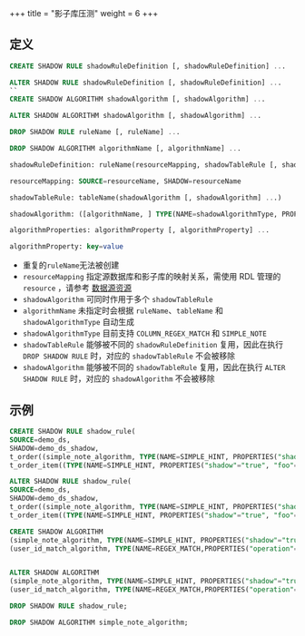 +++
title = "影子库压测"
weight = 6
+++

## 定义

```sql
CREATE SHADOW RULE shadowRuleDefinition [, shadowRuleDefinition] ... 

ALTER SHADOW RULE shadowRuleDefinition [, shadowRuleDefinition] ... 
``
CREATE SHADOW ALGORITHM shadowAlgorithm [, shadowAlgorithm] ...

ALTER SHADOW ALGORITHM shadowAlgorithm [, shadowAlgorithm] ...

DROP SHADOW RULE ruleName [, ruleName] ...

DROP SHADOW ALGORITHM algorithmName [, algorithmName] ...

shadowRuleDefinition: ruleName(resourceMapping, shadowTableRule [, shadowTableRule] ...)

resourceMapping: SOURCE=resourceName, SHADOW=resourceName

shadowTableRule: tableName(shadowAlgorithm [, shadowAlgorithm] ...)

shadowAlgorithm: ([algorithmName, ] TYPE(NAME=shadowAlgorithmType, PROPERTIES([algorithmProperties] ...)))

algorithmProperties: algorithmProperty [, algorithmProperty] ... 

algorithmProperty: key=value
```

- 重复的`ruleName`无法被创建
- `resourceMapping` 指定源数据库和影子库的映射关系，需使用 RDL 管理的 `resource` ，请参考 [数据源资源](https://shardingsphere.apache.org/document/current/cn/features/dist-sql/syntax/rdl/rdl-resource/)
- `shadowAlgorithm` 可同时作用于多个 `shadowTableRule`
- `algorithmName` 未指定时会根据 `ruleName`、`tableName` 和 `shadowAlgorithmType` 自动生成
- `shadowAlgorithmType` 目前支持 `COLUMN_REGEX_MATCH` 和 `SIMPLE_NOTE`
- `shadowTableRule` 能够被不同的 `shadowRuleDefinition` 复用，因此在执行 `DROP SHADOW RULE` 时，对应的 `shadowTableRule` 不会被移除
- `shadowAlgorithm` 能够被不同的 `shadowTableRule` 复用，因此在执行 `ALTER SHADOW RULE` 时，对应的 `shadowAlgorithm` 不会被移除


## 示例

```sql
CREATE SHADOW RULE shadow_rule(
SOURCE=demo_ds,
SHADOW=demo_ds_shadow,
t_order((simple_note_algorithm, TYPE(NAME=SIMPLE_HINT, PROPERTIES("shadow"="true", foo="bar"))),(TYPE(NAME=REGEX_MATCH, PROPERTIES("operation"="insert","column"="user_id", "regex"='[1]')))), 
t_order_item((TYPE(NAME=SIMPLE_HINT, PROPERTIES("shadow"="true", "foo"="bar")))));

ALTER SHADOW RULE shadow_rule(
SOURCE=demo_ds,
SHADOW=demo_ds_shadow,
t_order((simple_note_algorithm, TYPE(NAME=SIMPLE_HINT, PROPERTIES("shadow"="true", foo="bar"))),(TYPE(NAME=REGEX_MATCH, PROPERTIES("operation"="insert","column"="user_id", "regex"='[1]')))), 
t_order_item((TYPE(NAME=SIMPLE_HINT, PROPERTIES("shadow"="true", "foo"="bar")))));

CREATE SHADOW ALGORITHM 
(simple_note_algorithm, TYPE(NAME=SIMPLE_HINT, PROPERTIES("shadow"="true", "foo"="bar"))), 
(user_id_match_algorithm, TYPE(NAME=REGEX_MATCH,PROPERTIES("operation"="insert", "column"="user_id", "regex"='[1]')));


ALTER SHADOW ALGORITHM 
(simple_note_algorithm, TYPE(NAME=SIMPLE_HINT, PROPERTIES("shadow"="true", "foo"="bar"))), 
(user_id_match_algorithm, TYPE(NAME=REGEX_MATCH,PROPERTIES("operation"="insert", "column"="user_id", "regex"='[1]')));

DROP SHADOW RULE shadow_rule;

DROP SHADOW ALGORITHM simple_note_algorithm;
```
